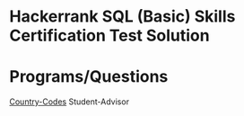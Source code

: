 # Hackerrank SQL (Basic) Skills Certification Test Solution

# Programs/Questions
[Country-Codes](https://github.com/Yoki2204/hackerrank/blob/main/hackerrank-sql-basics-student-advisor.sql)
Student-Advisor
